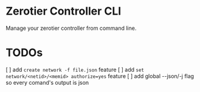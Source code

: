 # Zerotier Controller CLI
Manage your zerotier controller from command line.


# TODOs
[ ] add `create network -f file.json` feature
[ ] add `set network/<netid>/<memid> authorize=yes` feature
[ ] add global --json/-j flag so every comand's output is json
